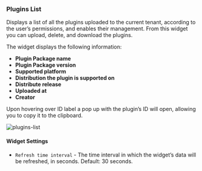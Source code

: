 ### Plugins List
Displays a list of all the plugins uploaded to the current tenant, according to the user’s permissions, and enables their management. From this widget you can upload, delete, and download the plugins. 

The widget displays the following information:

* **Plugin Package name**
* **Plugin Package version**
* **Supported platform**
* **Distribution the plugin is supported on**
* **Distribute release**
* **Uploaded at**
* **Creator** 
   
Upon hovering over ID label a pop up with the plugin’s ID will open, allowing you to copy it to the clipboard. 

![plugins-list](https://docs.cloudify.co/staging/next/images/ui/widgets/plugins-list.png)

#### Widget Settings 
* `Refresh time interval` - The time interval in which the widget’s data will be refreshed, in seconds. Default: 30 seconds.
